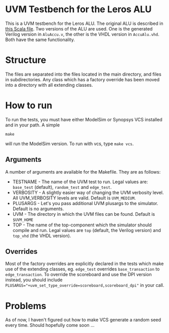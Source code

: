 # UVM Testbench for the Leros ALU
This is a UVM testbench for the Leros ALU. The original ALU is described in [this Scala file](../../src/main/scala/examples.leros/AluAccuChisel.scala). Two versions of the ALU are used. One is the generated Verilog version in `AluAccu.v`, the other is the VHDL version in `AccuAlu.vhd`. Both have the same functionality.

# Structure
The files are separated into the files located in the main directory, and files in subdirectories. Any class which has a factory override has been moved into a directory with all extending classes. 

# How to run
To run the tests, you must have either ModelSim or Synopsys VCS installed and in your path. A simple

```
make
```
will run the ModelSim version. To run with vcs, type `make vcs`.

## Arguments
A number of arguments are available for the Makefile. They are as follows:
* TESTNAME - The name of the UVM test to run. Legal values are: `base_test` (default), `random_test` and `edge_test`.
* VERBOSITY - A slightly easier way of changing the UVM verbosity level. All UVM_VERBOSITY levels are valid. Default is `UVM_MEDIUM`.
* PLUSARGS - Let's you pass additional UVM plusargs to the simulator. Default is no arguments. 
* UVM - The directory in which the UVM files can be found. Default is `$UVM_HOME`
* TOP - The name of the top-component which the simulator should compile and run. Legal values are `top` (default, the Verilog version) and `top_vhd` (the VHDL version).

## Overrides
Most of the factory overrides are explicitly declared in the tests which make use of the extending classes, eg. `edge_test` overrides `base_transaction` to `edge_transaction`. 
To override the scoreboard and use the DPI version instead, you should include `PLUSARGS="+uvm_set_type_override=scoreboard,scoreboard_dpi"` in your call. 

# Problems
As of now, I haven't figured out how to make VCS generate a random seed every time. Should hopefully come soon ...
